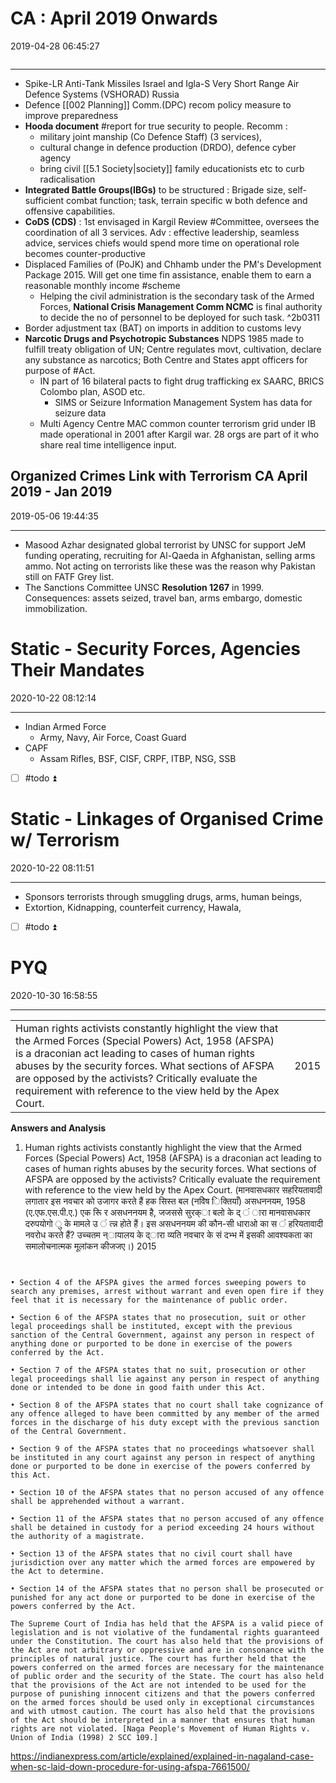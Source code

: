 # CA : April 2019 Onwards

2019-04-28 06:45:27

```toc
```

---

- Spike-LR Anti-Tank Missiles Israel and Igla-S Very Short Range Air Defence Systems (VSHORAD) Russia
- Defence [[002 Planning]] Comm.(DPC) recom policy measure to improve preparedness
 - **Hooda document** #report for true security to people. Recomm :
	- military joint manship (Co Defence Staff) (3 services),
	- cultural change in defence production (DRDO), defence cyber agency
	- bring civil [[5.1 Society|society]] family educationists etc to curb radicalisation
- **Integrated Battle Groups(IBGs)** to be structured : Brigade size, self-sufficient combat function; task, terrain specific w both defence and offensive capabilities.
- **CoDS (CDS)** : 1st envisaged in Kargil Review #Committee, oversees the coordination of all 3 services. Adv : effective leadership, seamless advice, services chiefs would spend more time on operational role becomes counter-productive
- Displaced Families of (PoJK) and Chhamb under the PM's Development Package 2015. Will get one time fin assistance, enable them to earn a reasonable monthly income #scheme
  - Helping the civil administration is the secondary task of the Armed Forces, **National Crisis Management Comm NCMC** is final authority to decide the no of personnel to be deployed for such task. ^2b0311
- Border adjustment tax (BAT) on imports in addition to customs levy
- **Narcotic Drugs and Psychotropic Substances** NDPS 1985 made to fulfill treaty obligation of UN; Centre regulates movt, cultivation, declare any substance as narcotics; Both Centre and States appt officers for purpose of #Act.
  - IN part of 16 bilateral pacts to fight drug trafficking ex SAARC, BRICS Colombo plan, ASOD etc.
	  - SIMS or Seizure Information Management System has data for seizure data
  - Multi Agency Centre MAC common counter terrorism grid under IB made operational in 2001 after Kargil war. 28 orgs are part of it who share real time intelligence input.

## Organized Crimes Link with Terrorism CA April 2019 - Jan 2019

2019-05-06 19:44:35

---

- Masood Azhar designated global terrorist by UNSC for support JeM funding operating, recruiting for Al-Qaeda in Afghanistan, selling arms ammo. Not acting on terrorists like these was the reason why Pakistan still on FATF Grey list.
- The Sanctions Committee UNSC **Resolution 1267** in 1999. Consequences: assets seized, travel ban, arms embargo, domestic immobilization.

# Static - Security Forces, Agencies Their Mandates

2020-10-22 08:12:14

---

- Indian Armed Force
    - Army, Navy, Air Force, Coast Guard
- CAPF
    - Assam Rifles, BSF, CISF, CRPF, ITBP, NSG, SSB

- [ ] #todo ⏫ 

# Static - Linkages of Organised Crime w/ Terrorism

2020-10-22 08:11:51

---

- Sponsors terrorists through smuggling drugs, arms, human beings,
- Extortion, Kidnapping, counterfeit currency, Hawala,

- [ ] #todo ⏫ 

# PYQ

2020-10-30 16:58:55

---

|                                                                                                                                                                                                                                                                                                                                              |      |
|----------------------------------------------------------------------------------------------------------------------------------------------------------------------------------------------------------------------------------------------------------------------------------------------------------------------------------------------|------|
| Human rights activists constantly highlight the view that the Armed Forces (Special Powers) Act, 1958 (AFSPA) is a draconian act leading to cases of human rights abuses by the security forces. What sections of AFSPA are opposed by the activists? Critically evaluate the requirement with reference to the view held by the Apex Court. | 2015 |

**Answers and Analysis**

1. Human rights activists constantly highlight the view that the Armed Forces (Special Powers) Act, 1958 (AFSPA) is a draconian act leading to cases of human rights abuses by the security forces. What sections of AFSPA are opposed by the activists? Critically evaluate the requirement with reference to the view held by the Apex Court. (मानवासधकार सहरियतावादी लगातार इस नवचार को उजागर करते हैं हक सिस्त बल (नविेष िक्तियाँ) असधननयम, 1958 (ए.एफ.एस.पी.ए.) एक रिू र असधननयम है, जजससे सुरक्ा बलो के द् ं ारा मानवासधकार दरुपयोगो ु के मामले उ ं त्न्न होते हैं। इस असधननयम की कौन-सी धाराओ का स ं हरियतावादी नवरोध करते हैं? उच्चतम न्ायालय के द्ारा व्यति नवचार के सं दभ्भ में इसकी आवश्यकता का समालोचनात्मक मूलांकन कीजजए।) 2015

```ad-Answer


• Section 4 of the AFSPA gives the armed forces sweeping powers to search any premises, arrest without warrant and even open fire if they feel that it is necessary for the maintenance of public order.

• Section 6 of the AFSPA states that no prosecution, suit or other legal proceedings shall be instituted, except with the previous sanction of the Central Government, against any person in respect of anything done or purported to be done in exercise of the powers conferred by the Act.

• Section 7 of the AFSPA states that no suit, prosecution or other legal proceedings shall lie against any person in respect of anything done or intended to be done in good faith under this Act.

• Section 8 of the AFSPA states that no court shall take cognizance of any offence alleged to have been committed by any member of the armed forces in the discharge of his duty except with the previous sanction of the Central Government.

• Section 9 of the AFSPA states that no proceedings whatsoever shall be instituted in any court against any person in respect of anything done or purported to be done in exercise of the powers conferred by this Act.

• Section 10 of the AFSPA states that no person accused of any offence shall be apprehended without a warrant.

• Section 11 of the AFSPA states that no person accused of any offence shall be detained in custody for a period exceeding 24 hours without the authority of a magistrate.

• Section 13 of the AFSPA states that no civil court shall have jurisdiction over any matter which the armed forces are empowered by the Act to determine.

• Section 14 of the AFSPA states that no person shall be prosecuted or punished for any act done or purported to be done in exercise of the powers conferred by the Act.

The Supreme Court of India has held that the AFSPA is a valid piece of legislation and is not violative of the fundamental rights guaranteed under the Constitution. The court has also held that the provisions of the Act are not arbitrary or oppressive and are in consonance with the principles of natural justice. The court has further held that the powers conferred on the armed forces are necessary for the maintenance of public order and the security of the State. The court has also held that the provisions of the Act are not intended to be used for the purpose of punishing innocent citizens and that the powers conferred on the armed forces should be used only in exceptional circumstances and with utmost caution. The court has also held that the provisions of the Act should be interpreted in a manner that ensures that human rights are not violated. [Naga People's Movement of Human Rights v. Union of India (1998) 2 SCC 109.]

```

<https://indianexpress.com/article/explained/explained-in-nagaland-case-when-sc-laid-down-procedure-for-using-afspa-7661500/>
